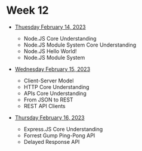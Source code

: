 # Week 12

- [Thuesday February 14, 2023](./Thuesday.md)
    - Node.JS Core Understanding
    - Node.JS Module System Core Understanding
    - Node.JS Hello World!
    - Node.JS Module System

- [Wednesday February 15, 2023](./Wednesday.md)
    - Client-Server Model
    - HTTP Core Understanding
    - APIs Core Understanding
    - From JSON to REST
    - REST API Clients

- [Thursday February 16, 2023](./Thursday.md)
    - Express.JS Core Understanding
    - Forrest Gump Ping-Pong API 
    - Delayed Response API
